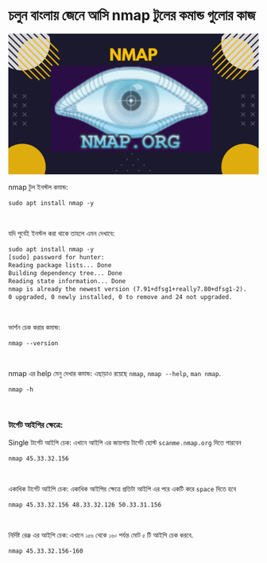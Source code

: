 # চলুন বাংলায় জেনে আসি nmap টুলের কমান্ড গুলোর কাজ


![nmap](images/nmap.png)

nmap টুল ইনস্টল কমান্ড:

    sudo apt install nmap -y
<br/>

যদি পুর্বেই ইনস্টল করা থাকে তাহলে এমন দেখাবে:
```
sudo apt install nmap -y
[sudo] password for hunter: 
Reading package lists... Done
Building dependency tree... Done
Reading state information... Done
nmap is already the newest version (7.91+dfsg1+really7.80+dfsg1-2).
0 upgraded, 0 newly installed, 0 to remove and 24 not upgraded.

```
<br/>

ভার্শন চেক করার কমান্ড:

    nmap --version

<br/>

nmap এর help মেনু দেখার কমান্ড: এছাড়াও রয়েছে `nmap`, `nmap --help`, `man nmap`.

    nmap -h

<br/>

### টার্গেট আইপির ক্ষেত্রে:

Single টার্গেট আইপি চেক: এখানে আইপি এর জায়গায় টার্গেট হোস্ট `scanme.nmap.org` দিতে পারবেন

    nmap 45.33.32.156

<br/>

একাধিক টার্গেট আইপি চেক: একাধিক আইপির ক্ষেত্রে প্রতিটা আইপি এর পরে একটি করে `space` দিতে হবে

    nmap 45.33.32.156 48.33.32.126 50.33.31.156

<br/>

নির্দিষ্ট রেঞ্জ এর আইপি চেক: এখানে `১৫৬` থেকে `১৬০` পর্যন্ত মোট `৫` টি আইপি চেক করবে.

    nmap 45.33.32.156-160

<br/>